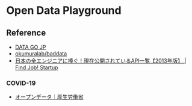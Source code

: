 # Open Data Playground

## Reference

- [DATA GO JP](https://www.data.go.jp/)
- [okumuralab/baddata](https://github.com/okumuralab/baddata)
- [日本の全エンジニアに捧ぐ！現在公開されているAPI一覧【2013年版】 | Find Job! Startup](https://www.find-job.net/startup/api-2013)

### COVID-19

- [オープンデータ｜厚生労働省](https://www.mhlw.go.jp/stf/covid-19/open-data.html)